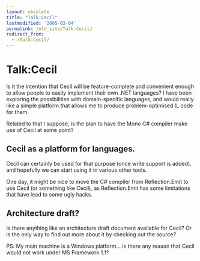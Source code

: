```yaml
---
layout: obsolete
title: "Talk:Cecil"
lastmodified: '2005-03-04'
permalink: /old_site/Talk:Cecil/
redirect_from:
  - /Talk:Cecil/
---
```


Talk:Cecil
==========

Is it the intention that Cecil will be feature-complete and convenient enough to allow people to easily implement their own .NET languages? I have been exploring the possibilities with domain-specific languages, and would really like a simple platform that allows me to produce problem-optimised IL code for them.

Related to that I suppose, is the plan to have the Mono C\# compiler make use of Cecil at some point?

Cecil as a platform for languages.
----------------------------------

Cecil can certainly be used for that purpose (once write support is added), and hopefully we can start using it in various other tools.

One day, it might be nice to move the C\# compiler from Reflection.Emit to use Cecil (or something like Cecil), as Reflection.Emit has some limitations that have lead to some ugly hacks.

Architecture draft?
-------------------

Is there anything like an architecture draft document available for Cecil? Or is the only way to find out more about it by checking out the source?

PS: My main machine is a Windows platform... is there any reason that Cecil would not work under MS Framework 1.1?

